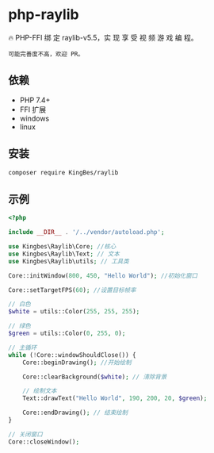 # php-raylib

🔥 PHP-FFI 绑 定 raylib-v5.5，实 现 享 受 视 频 游 戏 编 程。

`可能完善度不高，欢迎 PR。`

## 依赖

- PHP 7.4+
- FFI 扩展
- windows
- linux

## 安装

```bash
composer require KingBes/raylib
```

## 示例

```php
<?php

include __DIR__ . '/../vendor/autoload.php';

use Kingbes\Raylib\Core; //核心
use Kingbes\Raylib\Text; // 文本
use Kingbes\Raylib\utils; // 工具类

Core::initWindow(800, 450, "Hello World"); //初始化窗口

Core::setTargetFPS(60); //设置目标帧率

// 白色
$white = utils::Color(255, 255, 255);

// 绿色
$green = utils::Color(0, 255, 0);

// 主循环
while (!Core::windowShouldClose()) {
    Core::beginDrawing(); //开始绘制

    Core::clearBackground($white); // 清除背景

    // 绘制文本
    Text::drawText("Hello World", 190, 200, 20, $green);

    Core::endDrawing(); // 结束绘制
}

// 关闭窗口
Core::closeWindow();
```
